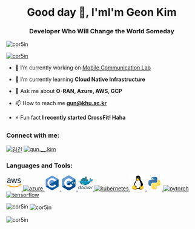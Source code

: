 <h1 align="center">Good day 👋, I'mI'm Geon Kim</h1>
<h3 align="center">Developer Who Will Change the World Someday</h3>

<p align="left"> <img src="https://komarev.com/ghpvc/?username=cor5in&label=Profile%20views&color=0e75b6&style=flat" alt="cor5in" /> </p>

<p align="left"> <a href="https://github.com/ryo-ma/github-profile-trophy"><img src="https://github-profile-trophy.vercel.app/?username=cor5in" alt="cor5in" /></a> </p>

- 🔭 I’m currently working on [Mobile Communication Lab](https://sites.google.com/khu.ac.kr/mcl549/home?authuser=0)

- 🌱 I’m currently learning **Cloud Native Infrastructure**

- 💬 Ask me about **O-RAN, Azure, AWS, GCP**

- 📫 How to reach me **gun@khu.ac.kr**

- ⚡ Fun fact **I recently started CrossFit! Haha**

<h3 align="left">Connect with me:</h3>
<p align="left">
<a href="https://linkedin.com/in/김건" target="blank"><img align="center" src="https://raw.githubusercontent.com/rahuldkjain/github-profile-readme-generator/master/src/images/icons/Social/linked-in-alt.svg" alt="김건" height="30" width="40" /></a>
<a href="https://instagram.com/gun.__.kim" target="blank"><img align="center" src="https://raw.githubusercontent.com/rahuldkjain/github-profile-readme-generator/master/src/images/icons/Social/instagram.svg" alt="gun.__.kim" height="30" width="40" /></a>
</p>

<h3 align="left">Languages and Tools:</h3>
<p align="left"> <a href="https://aws.amazon.com" target="_blank" rel="noreferrer"> <img src="https://raw.githubusercontent.com/devicons/devicon/master/icons/amazonwebservices/amazonwebservices-original-wordmark.svg" alt="aws" width="40" height="40"/> </a> <a href="https://azure.microsoft.com/en-in/" target="_blank" rel="noreferrer"> <img src="https://www.vectorlogo.zone/logos/microsoft_azure/microsoft_azure-icon.svg" alt="azure" width="40" height="40"/> </a> <a href="https://www.cprogramming.com/" target="_blank" rel="noreferrer"> <img src="https://raw.githubusercontent.com/devicons/devicon/master/icons/c/c-original.svg" alt="c" width="40" height="40"/> </a> <a href="https://www.w3schools.com/cpp/" target="_blank" rel="noreferrer"> <img src="https://raw.githubusercontent.com/devicons/devicon/master/icons/cplusplus/cplusplus-original.svg" alt="cplusplus" width="40" height="40"/> </a> <a href="https://www.docker.com/" target="_blank" rel="noreferrer"> <img src="https://raw.githubusercontent.com/devicons/devicon/master/icons/docker/docker-original-wordmark.svg" alt="docker" width="40" height="40"/> </a> <a href="https://kubernetes.io" target="_blank" rel="noreferrer"> <img src="https://www.vectorlogo.zone/logos/kubernetes/kubernetes-icon.svg" alt="kubernetes" width="40" height="40"/> </a> <a href="https://www.linux.org/" target="_blank" rel="noreferrer"> <img src="https://raw.githubusercontent.com/devicons/devicon/master/icons/linux/linux-original.svg" alt="linux" width="40" height="40"/> </a> <a href="https://www.python.org" target="_blank" rel="noreferrer"> <img src="https://raw.githubusercontent.com/devicons/devicon/master/icons/python/python-original.svg" alt="python" width="40" height="40"/> </a> <a href="https://pytorch.org/" target="_blank" rel="noreferrer"> <img src="https://www.vectorlogo.zone/logos/pytorch/pytorch-icon.svg" alt="pytorch" width="40" height="40"/> </a> <a href="https://www.tensorflow.org" target="_blank" rel="noreferrer"> <img src="https://www.vectorlogo.zone/logos/tensorflow/tensorflow-icon.svg" alt="tensorflow" width="40" height="40"/> </a> </p>

<p><img align="left" src="https://github-readme-stats.vercel.app/api/top-langs?username=cor5in&show_icons=true&locale=en&layout=compact" alt="cor5in" /></p>

<p>&nbsp;<img align="center" src="https://github-readme-stats.vercel.app/api?username=cor5in&show_icons=true&locale=en" alt="cor5in" /></p>

<p><img align="center" src="https://github-readme-streak-stats.herokuapp.com/?user=cor5in&" alt="cor5in" /></p>
